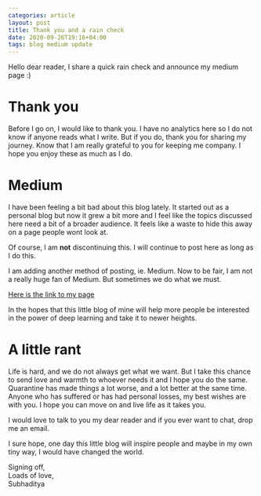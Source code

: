 ```yaml
---
categories: article
layout: post
title: Thank you and a rain check
date: 2020-09-26T19:16+04:00
tags: blog medium update
---
```


Hello dear reader, I share a quick rain check and announce my medium page :)

# Thank you

Before I go on, I would like to thank you. I have no analytics here so I do not know if anyone reads what I write. But if you do, thank you for sharing my journey. Know that I am really grateful to you for keeping me company. I hope you enjoy these as much as I do.

# Medium 

I have been feeling a bit bad about this blog lately. It started out as a personal blog but now it grew a bit more and I feel like the topics discussed here need a bit of a broader audience. It feels like a waste to hide this away on a page people wont look at.

Of course, I am **not** discontinuing this. I will continue to post here as long as I do this. 

I am adding another method of posting, ie. Medium. Now to be fair, I am not a really huge fan of Medium. But sometimes we do what we must. 

[Here is the link to my page](https://medium.com/@msubhaditya)

In the hopes that this little blog of mine will help more people be interested in the power of deep learning and take it to newer heights.

# A little rant
Life is hard, and we do not always get what we want. But I take this chance to send love and warmth to whoever needs it and I hope you do the same. Quarantine has made things a lot worse, and a lot better at the same time. Anyone who has suffered or has had personal losses, my best wishes are with you. I hope you can move on and live life as it takes you.

I would love to talk to you my dear reader and if you ever want to chat, drop me an email. 

I sure hope, one day this little blog will inspire people and maybe in my own tiny way, I would have changed the world.

Signing off,<br>
Loads of love,<br>
Subhaditya

